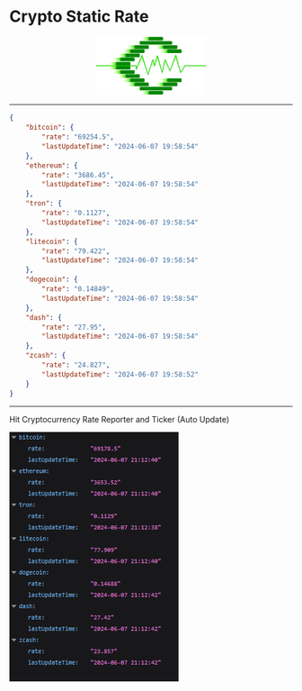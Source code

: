 # Crypto Static Rate

<div style="text-align: center; pedding: 6px; margin: 6px;">
    <a href="#" title="Proxy Scraper Download Free Proxy List">
        <img src="https://raw.githubusercontent.com/Crypto-Static/Rate/media/CryptoStat.png" alt="proxy scraper header" style="width: 40%;">
    </a>
</div>

---



```json
{
    "bitcoin": {
        "rate": "69254.5",
        "lastUpdateTime": "2024-06-07 19:58:54"
    },
    "ethereum": {
        "rate": "3686.45",
        "lastUpdateTime": "2024-06-07 19:58:54"
    },
    "tron": {
        "rate": "0.1127",
        "lastUpdateTime": "2024-06-07 19:58:54"
    },
    "litecoin": {
        "rate": "79.422",
        "lastUpdateTime": "2024-06-07 19:58:54"
    },
    "dogecoin": {
        "rate": "0.14849",
        "lastUpdateTime": "2024-06-07 19:58:54"
    },
    "dash": {
        "rate": "27.95",
        "lastUpdateTime": "2024-06-07 19:58:54"
    },
    "zcash": {
        "rate": "24.827",
        "lastUpdateTime": "2024-06-07 19:58:52"
    }
}
```
---


Hit Cryptocurrency Rate Reporter and Ticker (Auto Update)


![](https://raw.githubusercontent.com/Crypto-Static/Rate/media/rateStaticScreen.png)


